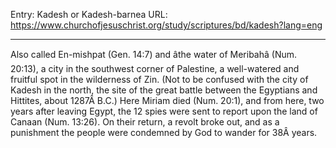 Entry: Kadesh or Kadesh-barnea
URL: https://www.churchofjesuschrist.org/study/scriptures/bd/kadesh?lang=eng

---

Also called En-mishpat (Gen. 14:7) and âthe water of Meribahâ (Num. 20:13), a city in the southwest corner of Palestine, a well-watered and fruitful spot in the wilderness of Zin. (Not to be confused with the city of Kadesh in the north, the site of the great battle between the Egyptians and Hittites, about 1287Â B.C.) Here Miriam died (Num. 20:1), and from here, two years after leaving Egypt, the 12 spies were sent to report upon the land of Canaan (Num. 13:26). On their return, a revolt broke out, and as a punishment the people were condemned by God to wander for 38Â years.
